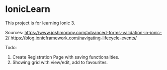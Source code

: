 # IonicLearn

This project is for learning Ionic 3.

Sources:
https://www.joshmorony.com/advanced-forms-validation-in-ionic-2/
https://blog.ionicframework.com/navigating-lifecycle-events/

Todo:
1) Create Registration Page with saving functionalities.
2) Showing grid with view/edit, add to favourites.
